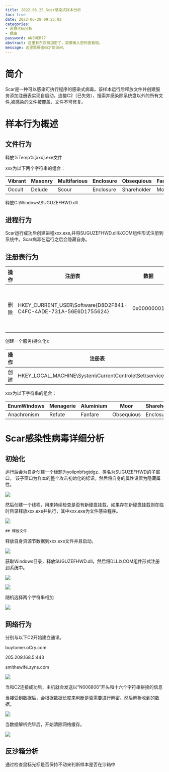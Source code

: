 ```yaml
---
title: 2022.06.25_Scar感染式样本分析
toc: true
date: 2022-06-28 09:25:02
categories: 
- 恶意代码分析
- 蠕虫
password: ANSWER77
abstract: 这里有东西被加密了，需要输入密码查看哦。
message: 这里需要密码才能访问。
---
```




# 简介

Scar是一种可以感染可执行程序的感染式病毒。该样本运行后释放文件并创建服务添加注册表实现自启动，连接C2（已失效），搜索并感染除系统盘以外的所有文件,被感染的文件被覆盖，文件不可修复。

# 样本行为概述

## 文件行为

释放%Temp%\[xxx].exe文件

xxx为以下两个字符串的组合：

| Vibrant | Masonry | Multifarious | Enclosure | Obsequious  | Fanfare | Refute    | Anachronism |
| ------- | ------- | ------------ | --------- | ----------- | ------- | --------- | ----------- |
| Occult  | Delude  | Scour        | Enclosure | Shareholder | Moor    | Aluminium | Menagerie   |

释放C:\Windows\SUGUZEFHWD.dll

## 进程行为

Scar运行成功后创建进程xxx.exe,并将SUGUZEFHWD.dll以COM组件形式注册到系统中。Scar病毒在运行之后会隐藏自身。

## 注册表行为

| 操作 | 注册表                                                       | 数据       | 说明         |
| ---- | ------------------------------------------------------------ | ---------- | ------------ |
| 删除 | HKEY_CURRENT_USER\Software\{D8D2F841-C4FC-4ADE-731A-56E6D1755624} | 0x00000001 | 修改文件内容 |

创建一个服务(持久化):

| 操作 | 注册表                                                     |
| ---- | ---------------------------------------------------------- |
| 创建 | HKEY_LOCAL_MACHINE\System\CurrentControletSet\services\xxx |

xxx为以下字符串的组合：

| EnumWindows | Menagerie | Aluminium | Moor       | Shareholder | Scour        | Delude  | Occult  |
| ----------- | --------- | --------- | ---------- | ----------- | ------------ | ------- | ------- |
| Anachronism | Refute    | Fanfare   | Obsequious | Enclosure   | Multifarious | Masonry | Vibrant |

# Scar感染性病毒详细分析

 ## 初始化  

运行后会为自身创建一个标题为yoiipnbfsgtdgz，类名为SUGUZEFHWD的子窗口， 该子窗口为样本的整个攻击初始化的标识。然后将自身的属性设置为隐藏属性。

![](C:\1myblog\myblog\source\_posts\2022-06-25-Scar感染式样本分析\1.png)

然后创建一个线程，用来持续检查是否有新硬盘挂载，如果存在新硬盘挂载则在临时目录释放xxx.exe并执行，其中xxx.exe为文件感染程序。

![](C:\1myblog\myblog\source\_posts\2022-06-25-Scar感染式样本分析\2.png)

    ## 释放文件  

释放自身资源节数据到xxx.exe文件并且启动。

![](C:\1myblog\myblog\source\_posts\2022-06-25-Scar感染式样本分析\3.png)



获取Windows目录，释放SUGUZEFHWD.dll，然后将DLL以COM组件形式注册到系统中。

![](C:\1myblog\myblog\source\_posts\2022-06-25-Scar感染式样本分析\4.png)

![](C:\1myblog\myblog\source\_posts\2022-06-25-Scar感染式样本分析\5.png)



随机选择两个字符串相加

![](C:\1myblog\myblog\source\_posts\2022-06-25-Scar感染式样本分析\6.png)



## 网络行为

分别与以下C2开始建立通讯。

buytomer.oCry.com

205.209.168.5:443

smithewife.zyns.com



![](C:\1myblog\myblog\source\_posts\2022-06-25-Scar感染式样本分析\7.png)

​     当和C2连接成功后，主机就会发送以“N006806”开头和十六个字符串拼接的信息

当接受到数据后，会根据数据长度来判断是否需要进行解密。然后解析收到的数据。

![](C:\1myblog\myblog\source\_posts\2022-06-25-Scar感染式样本分析\8.png)

当数据解析完毕后，开始清除网络缓存。

![](C:\1myblog\myblog\source\_posts\2022-06-25-Scar感染式样本分析\9.png)

## 反沙箱分析

通过检查鼠标光标是否保持不动来判断样本是否在沙箱中